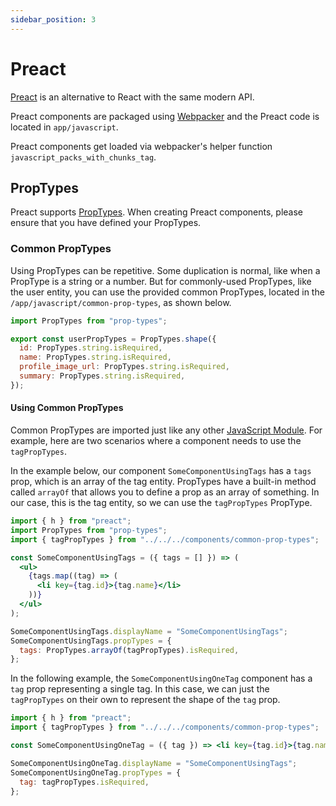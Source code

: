 ```yaml
---
sidebar_position: 3
---
```


# Preact

[Preact](https://preactjs.com/) is an alternative to React with the same modern
API.

Preact components are packaged using [Webpacker](webpacker.md) and the
Preact code is located in `app/javascript`.

Preact components get loaded via webpacker's helper function
`javascript_packs_with_chunks_tag`.

## PropTypes

Preact supports
[PropTypes](https://reactjs.org/docs/typechecking-with-proptypes.html). When
creating Preact components, please ensure that you have defined your PropTypes.

### Common PropTypes

Using PropTypes can be repetitive. Some duplication is normal, like when a
PropType is a string or a number. But for commonly-used PropTypes, like the user
entity, you can use the provided common PropTypes, located in the
`/app/javascript/common-prop-types`, as shown below.

```javascript
import PropTypes from "prop-types";

export const userPropTypes = PropTypes.shape({
  id: PropTypes.string.isRequired,
  name: PropTypes.string.isRequired,
  profile_image_url: PropTypes.string.isRequired,
  summary: PropTypes.string.isRequired,
});
```

#### Using Common PropTypes

Common PropTypes are imported just like any other
[JavaScript Module](https://developer.mozilla.org/en-US/docs/Web/JavaScript/Guide/Modules).
For example, here are two scenarios where a component needs to use the
`tagPropTypes`.

In the example below, our component `SomeComponentUsingTags` has a `tags` prop,
which is an array of the tag entity. PropTypes have a built-in method called
`arrayOf` that allows you to define a prop as an array of something. In our
case, this is the tag entity, so we can use the `tagPropTypes` PropType.

```jsx
import { h } from "preact";
import PropTypes from "prop-types";
import { tagPropTypes } from "../../../components/common-prop-types";

const SomeComponentUsingTags = ({ tags = [] }) => (
  <ul>
    {tags.map((tag) => (
      <li key={tag.id}>{tag.name}</li>
    ))}
  </ul>
);

SomeComponentUsingTags.displayName = "SomeComponentUsingTags";
SomeComponentUsingTags.propTypes = {
  tags: PropTypes.arrayOf(tagPropTypes).isRequired,
};
```

In the following example, the `SomeComponentUsingOneTag` component has a `tag`
prop representing a single tag. In this case, we can just the `tagPropTypes` on
their own to represent the shape of the `tag` prop.

```jsx
import { h } from "preact";
import { tagPropTypes } from "../../../components/common-prop-types";

const SomeComponentUsingOneTag = ({ tag }) => <li key={tag.id}>{tag.name}</li>;

SomeComponentUsingOneTag.displayName = "SomeComponentUsingTags";
SomeComponentUsingOneTag.propTypes = {
  tag: tagPropTypes.isRequired,
};
```
